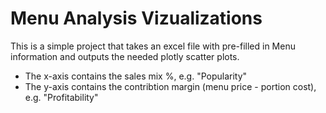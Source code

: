 # Menu Analysis Vizualizations

This is a simple project that takes an excel file with pre-filled in Menu information and outputs the needed plotly scatter plots.

- The x-axis contains the sales mix %, e.g. "Popularity"
- The y-axis contains the contribtion margin (menu price - portion cost), e.g. "Profitability"
